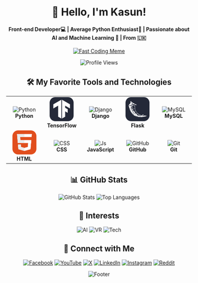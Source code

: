 <div align ="center">
<h1>👋 Hello, I'm Kasun!</h1>
<h4>Front-end Developer💻 | Average Python Enthusiast🐍 | Passionate about AI and Machine Learning 🤖 | From 🇱🇰</h4>

<p>
  <a href="https://media.giphy.com/media/v1.Y2lkPTc5MGI3NjExZzN1YjE3dWtiajJjeXUxcHQ0MzA0amlqbXJwbW4xNHkzZzN2YXVtZCZlcD12MV9naWZzX3NlYXJjaCZjdD1n" >
    <img src="https://media.giphy.com/media/v1.Y2lkPTc5MGI3NjExZzN1YjE3dWtiajJjeXUxcHQ0MzA0amlqbXJwbW4xNHkzZzN2YXVtZCZlcD12MV9naWZzX3NlYXJjaCZjdD1n/jq0GAJC2R5aWP2gnCb/giphy.gif" alt="Fast Coding Meme" width="350" height="200"/>
  </a>
</p>
</center>


![Profile Views](https://komarev.com/ghpvc/?username=KasunGimantha&label=Profile%20views&color=0e75b6&style=flat)

</div>

<div align="center">
  <h2>🛠️ My Favorite Tools and Technologies</h2>
  <table>
    <tr>
      <td align="center" width="96">
        <img src="https://techstack-generator.vercel.app/python-icon.svg" alt="Python" width="65" height="65" />
        <br><strong>Python</strong>
      </td>
      <td align="center" width="96">
        <img src="https://raw.githubusercontent.com/tandpfun/skill-icons/9dd71f055e165ec4115bfdac9efc678ef42129f2/icons/TensorFlow-Dark.svg" alt="TensorFlow" width="65" height="65" />
        <br><strong>TensorFlow</strong>
      </td>
      <td align="center" width="96">
        <img src="https://techstack-generator.vercel.app/django-icon.svg" alt="Django" width="65" height="65" />
        <br><strong>Django</strong>
      </td>
      <td align="center" width="96">
        <img src="https://raw.githubusercontent.com/tandpfun/skill-icons/a50fa57465e82a1147fa512fb3d64cc5902df578/icons/Flask-Dark.svg" alt="Flask" width="65" height="65" />
        <br><strong>Flask</strong>
      </td>
      <td align="center" width="96">
        <img src="https://techstack-generator.vercel.app/mysql-icon.svg" alt="MySQL" width="65" height="65" />
        <br><strong>MySQL</strong>
      </td>
    </tr>
    <tr>
      <td align="center" width="96">
        <img src="https://raw.githubusercontent.com/tandpfun/skill-icons/main/icons/HTML.svg" alt="HTML" width="65" height="65" />
        <br><strong>HTML</strong>
      </td>
      <td align="center" width="96">
        <img src="https://skillicons.dev/icons?i=css" width="65" height="65" alt="CSS" />
        <br><strong>CSS</strong>
      </td>
      <td align="center" width="96">
        <img src="https://techstack-generator.vercel.app/js-icon.svg" width="65" height="65" alt="Js" />
        <br><strong>JavaScript</strong>
      </td>
      <td align="center" width="96">
        <img src="https://techstack-generator.vercel.app/github-icon.svg" alt="GitHub" width="65" height="65" />
        <br><strong>GitHub</strong>
      </td>
      <td align="center" width="96">
        <img src="https://user-images.githubusercontent.com/25181517/192108372-f71d70ac-7ae6-4c0d-8395-51d8870c2ef0.png" width="65" height="65" alt="Git" />
        <br><strong>Git</strong>
      </td>
    </tr>
  </table>
</div>

<div align="center">
  <h2>📊 GitHub Stats</h2>
  <img src="https://github-readme-stats.vercel.app/api?username=KasunGimantha&count_private=true&show_icons=true&theme=radical" alt="GitHub Stats" />
  <img src="https://github-readme-stats.vercel.app/api/top-langs/?username=KasunGimantha&show_icons=true&theme=radical" alt="Top Languages" />
</div>

<div align="center">
  <h2>🌟 Interests</h2>
  <span>
    <img src="https://www.pngmart.com/files/21/AI-PNG-HD.png" style="width:130px;height:80px;" alt="AI">
    <img src="https://upload.wikimedia.org/wikipedia/commons/thumb/7/77/VR_Logo_Virtual_Reality_Logo.svg/512px-VR_Logo_Virtual_Reality_Logo.svg.png" style="width:80px;height:80px;" alt="VR">
    <img src="https://cdn-icons-png.flaticon.com/512/2532/2532643.png" style="width:80px;height:80px;" alt="Tech">
  </span>
</div>

<div align="center">
  <h2>🔗 Connect with Me</h2>
  <div class="social-icons">
      <a href="https://www.facebook.com/profile.php?id=100012893073389"><img src="https://upload.wikimedia.org/wikipedia/commons/5/51/Facebook_f_logo_%282019%29.svg" width="35" height="35" alt="Facebook" &nbsp></a>
      <a href="https://www.youtube.com/channel/UCwGxZn0DCUNqQ7w4x9g4YJQ"><img src="https://upload.wikimedia.org/wikipedia/commons/4/42/YouTube_icon_%282013-2017%29.png" width="35" height="35" alt="YouTube"></a>
      <a href="https://twitter.com/KasunGimantha"><img src="https://upload.wikimedia.org/wikipedia/commons/5/57/X_logo_2023_%28white%29.png" width="35" height="35" alt="X"></a>
      <a href="https://www.linkedin.com/in/kasun-gimantha-507344226"><img src="https://upload.wikimedia.org/wikipedia/commons/0/01/LinkedIn_Logo.svg" height="35" width="130" alt="LinkedIn"></a>
      <a href="https://www.instagram.com/kasun_gimantha"><img src="https://upload.wikimedia.org/wikipedia/commons/a/a5/Instagram_icon.png" width="35" height="35" alt="Instagram"></a>
      <a href="https://www.reddit.com/user/KaZuN_G"><img src ="https://upload.wikimedia.org/wikipedia/en/thumb/b/bd/Reddit_Logo_Icon.svg/800px-Reddit_Logo_Icon.svg.png" width="35" height="35" alt="Reddit"></a>
  </div>
</div>

<p align="center">
  <img src="https://capsule-render.vercel.app/api?type=waving&color=gradient&height=100&section=footer" alt="Footer" />
</p>

